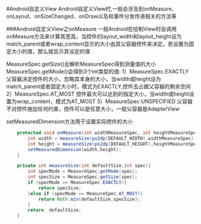 #Android自定义View
Android自定义View时,一般会涉及到onMeasure、onLayout、onSizeChanged、onDraw以及和事件分发传递相关的方法等

###Android自定义View之onMeasure
一般Android在绘制View时会调用onMeasure方法来计算其宽高，当控件的layout_width和layout_height设为match_parent或者wrap_content显示的大小由其父容器控件来决定。若设置为固定大小的值，那么就显示其设定的值

MeasureSpec.getSize()会解析MeasureSpec得到测量值的大小
MeasureSpec.getMode()会得到3个int类型的值:
1）MeasureSpec.EXACTLY
   父容器决定控件的大小，忽略其本身的大小，当width或height设为match_parent或者固定大小时，模式为EXACTLY,控件去占据父容器的剩余空间
2）MeasureSpec.AT_MOST
   控件最大可以达到的指定大小，当width或height设置为wrap_content，模式为AT_MOST
3）MeasureSpec.UNSPECIFIED
   父容器不对控件施加任何约束，控件可以是任意大小，一般父容器是AdapterView

   setMeasuredDimension方法用于设置实际控件的大小
```JAVA
    protected void onMeasure(int widthMeasureSpec, int heightMeasureSpec) {
        int width = measureSize(px2dp(DEFAULT_WIDTH),widthMeasureSpec);
        int height = measureSize(px2dp(DEFAULT_HEIGHT),heightMeasureSpec);
        setMeasuredDimension(width,height);
    }

    private int measureSize(int defaultSize,int spec){
        int specMode = MeasureSpec.getMode(spec);
        int specSize = MeasureSpec.getSize(spec);
        if (specMode == MeasureSpec.EXACTLY){
            return specSize;
        }else if (specMode == MeasureSpec.AT_MOST){
            return Math.min(defaultSize,specSize);
        }
        return  defaultSize;
    }
```